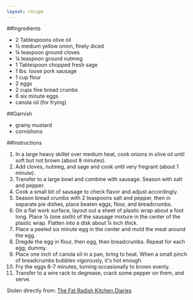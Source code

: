 ```yaml
---
layout: recipe
---
```


##Ingredients

- 2 Tablespoons olive oil
- &frac12; medium yellow onion, finely diced
- &frac14; teaspoon ground cloves
- &frac14; teaspoon ground nutmeg
- 1 Tablespoon chopped fresh sage
- 1 lbs. loose pork sausage
- 1 cup flour
- 2 eggs
- 2 cups fine bread crumbs
- 6 six minute eggs
- canola oil (for frying)

##Garnish

- grainy mustard
- cornishons

##Instructions

1. In a large heavy skillet over medium heat, cook onions in olive oil until soft but not brown (about 8 minutes).
2. Add cloves, nutmeg, and sage and cook until very fregrant (about 1 minute).
3. Transfer to a large bowl and combine with sausage. Season with salt and pepper.
4. Cook a small bit of sausage to check flavor and adjust accordingly.
5. Season bread crumbs with 2 teaspoons salt and pepper, then in separate pie dishes, place beaten eggs, flour, and breadcrumbs.
6. On a flat work surface, layout out a sheet of plastic wrap about a foot long. Place &frac16; (one sixth) of the sausage mixture in the center of the plastic wrap. Flatten into a disk about &frac14; inch thick.
7. Place a peeled six minute egg in the center and mold the meat around the egg.
8. Dregde the egg in flour, then egg, then breadcrumbs. Repeat for each egg, dummy.
9. Place one inch of canola oil in a pan, bring to heat. When a small pinch of breadcrumbs bubbles vigorously, it's hot enough.
10. Fry the eggs 6-7 minutes, turning occasionally to brown evenly.
11. Transfer to a wire rack to degrease, crack some pepper on them, and serve.


Stolen directly from: [The Fat Radish Kitchen Diaries](http://www.amazon.com/The-Fat-Radish-Kitchen-Diaries/dp/0847843343?tag=food52-20)